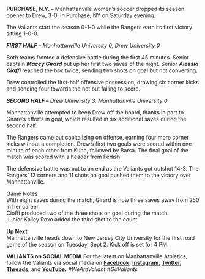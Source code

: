 **PURCHASE, N.Y. –** Manhattanville women’s soccer dropped its season opener to Drew, 3-0, in Purchase, NY on Saturday evening.    
   
The Valiants start the season 0-1-0 while the Rangers earn its first victory sitting 1-0-0.  
   
   
***FIRST HALF –** Manhattanville University 0, Drew University 0*  
   
Both teams fronted a defensive battle during the first 45 minutes. Senior captain ***Macey Girard*** put up her first two saves of the night. Senior ***Alessia Cioffi*** reached the box twice, sending two shots on goal but not converting.  
   
Drew controlled the first-half offensive possession, drawing six corner kicks and sending four towards the net but failing to score.  
   
***SECOND HALF –** Drew University 3, Manhattanville University 0*  
   
Manhattanville attempted to keep Drew off the board, thanks in part to Girard’s efforts in goal, which resulted in six additional saves during the second half.  
   
The Rangers came out capitalizing on offense, earning four more corner kicks without a completion. Drew’s first two goals were scored within one minute of each other from Kuhn, followed by Barsa. The final goal of the match was scored with a header from Fedish.  
   
   
The defensive battle was put to an end as the Valiants got outshot 14-3. The Rangers’ 12 corners and 11 shots on goal pushed them to the victory over Manhattanville.  
   
Game Notes  
   With eight saves during the match, Girard is now three saves away from 250 in her career.  
   Cioffi produced two of the three shots on goal during the match.  
   Junior Kailey Roxo added the third shot to the count.

   
**Up Next**  
Manhattanville heads down to New Jersey City University for the first road game of the season on Tuesday, Sept 2\. Kick off is set for 4 PM.  
   
   
**VALIANTS on SOCIAL MEDIA** For the latest on Manhattanville Athletics, follow the Valiants via social media on [**Facebook**](http://facebook.com/govaliants), [**Instagram**](http://www.instagram.com/govaliants), [**Twitter**](http://www.twitter.com/govaliants)**, [Threads](https://www.threads.net/@govaliants)**, and **[YouTube](https://www.youtube.com/govaliants).** *\#WeAreValiant \#GoValiants*  
